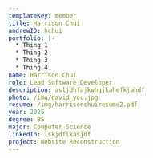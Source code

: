 ```yaml
---
templateKey: member
title: Harrison Chui
andrewID: hchui
portfolio: |-
  * Thing 1
  * Thing 2
  * Thing 3
  * Thing 4
name: Harrison Chui
role: Lead Software Developer
description: asljdhfajkwhgjkahefkjahdf
photo: /img/david_you.jpg
resume: /img/harrisonchuiresume2.pdf
year: 2025
degree: BS
major: Computer Science
linkedIn: lskjdflkasjdf
project: Website Reconstruction
---
```

